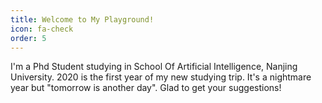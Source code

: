 ```yaml
---
title: Welcome to My Playground!
icon: fa-check
order: 5
---
```


I'm a Phd Student studying in School Of Artificial Intelligence, Nanjing University. 2020 is the first year of my new studying trip. It's a nightmare year but "tomorrow is another day". Glad to get your suggestions!


